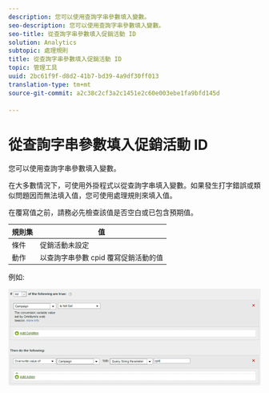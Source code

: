 ```yaml
---
description: 您可以使用查詢字串參數填入變數。
seo-description: 您可以使用查詢字串參數填入變數。
seo-title: 從查詢字串參數填入促銷活動 ID
solution: Analytics
subtopic: 處理規則
title: 從查詢字串參數填入促銷活動 ID
topic: 管理工具
uuid: 2bc61f9f-d8d2-41b7-bd39-4a9df30ff013
translation-type: tm+mt
source-git-commit: a2c38c2cf3a2c1451e2c60e003ebe1fa9bfd145d

---
```



# 從查詢字串參數填入促銷活動 ID

您可以使用查詢字串參數填入變數。

在大多數情況下，可使用外掛程式以從查詢字串填入變數。如果發生打字錯誤或類似問題因而無法填入值，您可使用處理規則來填入值。

在覆寫值之前，請務必先檢查該值是否空白或已包含預期值。

| 規則集 | 值 |
|---|---|
| 條件 | 促銷活動未設定 |
| 動作 | 以查詢字串參數 cpid 覆寫促銷活動的值 |

例如:

![](assets/set-campaign-conditionally.png)

